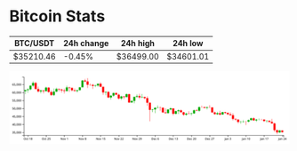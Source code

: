 # Bitcoin Stats

BTC/USDT|24h change|24h high|24h low|
|---|---|---|---|
|$35210.46|-0.45%|$36499.00|$34601.01|

<img src="./chart.svg">
